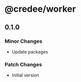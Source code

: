 # @credee/worker

## 0.1.0

### Minor Changes

- Update packages

### Patch Changes

- Initial version
